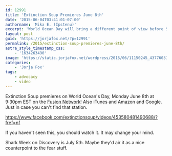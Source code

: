 ```yaml
---
id: 12991
title: 'Extinction Soup Premieres June 8th'
date: '2015-06-04T03:41:01-07:00'
authorname: 'Mika E. (Ipstenu)'
excerpt: 'World Ocean Day will bring a different point of view before Shark Week.'
layout: post
guid: 'https://jorjafox.net/?p=12991'
permalink: /2015/extinction-soup-premieres-june-8th/
astra_style_timestamp_css:
    - '1634263490'
image: 'https://static.jorjafox.net/wordpress/2015/06/11150245_437760313072705_7706024326304913284_n.jpg'
categories:
    - 'Jorja Fox'
tags:
    - advocacy
    - video
---
```


Extinction Soup premieres on World Ocean's Day, Monday June 8th at 9:30pm EST on the <a href="http://fusion.net/">Fusion Network</a>! Also iTunes and Amazon and Google. Just in case you can't find that station.

https://www.facebook.com/extinctionsoup/videos/453580481490688/?fref=nf

If you haven't seen this, you should watch it. It may change your mind.

Shark Week on Discovery is July 5th. Maybe they'd air it as a nice counterpoint to the fear stuff.
